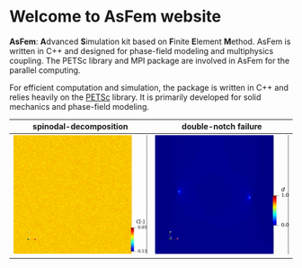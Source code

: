 # Welcome to AsFem website

**AsFem**: **A**dvanced **S**imulation kit based on **F**inite **E**lement **M**ethod. AsFem is written in C++ and designed for phase-field modeling and multiphysics coupling. The PETSc library and MPI package are involved in AsFem for the parallel computing.


For efficient computation and simulation, the package is written in C++ and relies heavily on the [PETSc](https://www.mcs.anl.gov/petsc/) library. It is primarily developed for solid mechanics and phase-field modeling.


spinodal-decomposition     |  double-notch failure
:-------------------------:|:-------------------------:
![](./CahnHilliard.gif)    |  ![](./DoubleNotch.gif)
